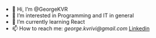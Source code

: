 - 👋 Hi, I’m @GeorgeKVR
- 👀 I’m interested in Programming and IT in general
- 🌱 I’m currently learning React
- 📫 How to reach me: _george.kvrivi@gmail.com_  [Linkedin](https://www.linkedin.com/in/giorgi-kvrivishvili-5667321b4/)

<!---
GeorgeKVR/GeorgeKVR is a ✨ special ✨ repository because its `README.md` (this file) appears on your GitHub profile.
You can click the Preview link to take a look at your changes.
--->
